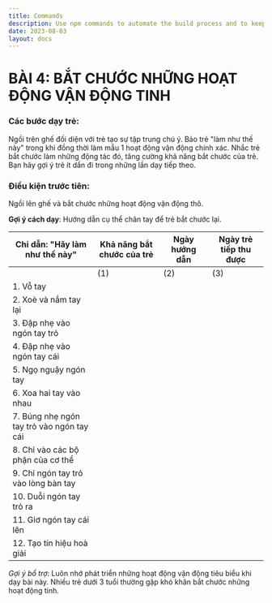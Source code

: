 ```yaml
---
title: Commands
description: Use npm commands to automate the build process and to keep track of dependencies.
date: 2023-08-03
layout: docs
---
```

# BÀI 4: BẮT CHƯỚC NHỮNG HOẠT ĐỘNG VẬN ĐỘNG TINH

### Các bước dạy trẻ: 
Ngồi trên ghế đối diện với trẻ tạo sự tập trung chú ý. Bảo trẻ "làm như thế này" trong khi đồng thời làm mẫu 1 hoạt động vận động chính xác. Nhắc trẻ bắt chước làm những động tác đó, tăng cường khả năng bắt chước của trẻ. Bạn hãy gợi ý trẻ ít dần đi trong những lần dạy tiếp theo.

### Điều kiện trước tiên: 
Ngồi lên ghế và bắt chước những hoạt động vận động thô.


**Gợi ý cách dạy**: Hướng dẫn cụ thể chân tay để trẻ bắt chước lại.

| Chỉ dẫn: "Hãy làm như thế này" | Khả năng bắt chước của trẻ | Ngày hướng dẫn | Ngày trẻ tiếp thu được |
|-------------------------------|---------------------------|----------------|---------------------|
|                              | (1) | (2) | (3) |                |                     |
| 1. Vỗ tay                    |     |     |     |                |                     |
| 2. Xoè và nắm tay lại        |     |     |     |                |                     |
| 3. Đập nhẹ vào ngón tay trỏ  |     |     |     |                |                     |
| 4. Đập nhẹ vào ngón tay cái  |     |     |     |                |                     |
| 5. Ngọ nguậy ngón tay        |     |     |     |                |                     |
| 6. Xoa hai tay vào nhau      |     |     |     |                |                     |
| 7. Búng nhẹ ngón tay trỏ vào ngón tay cái |     |     |     |                |                     |
| 8. Chỉ vào các bộ phận của cơ thể |     |     |     |                |                     |
| 9. Chỉ ngón tay trỏ vào lòng bàn tay |     |     |     |                |                     |
| 10. Duỗi ngón tay trỏ ra     |     |     |     |                |                     |
| 11. Giơ ngón tay cái lên     |     |     |     |                |                     |
| 12. Tạo tín hiệu hoà giải    |     |     |     |                |                     |

*Gợi ý bổ trợ*: Luôn nhớ phát triển những hoạt động vận động tiêu biểu khi dạy bài này. Nhiều trẻ dưới 3 tuổi thường gặp khó khăn bắt chước những hoạt động tinh.

